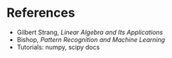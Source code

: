 # References
- Gilbert Strang, *Linear Algebra and Its Applications*
- Bishop, *Pattern Recognition and Machine Learning*
- Tutorials: numpy, scipy docs
